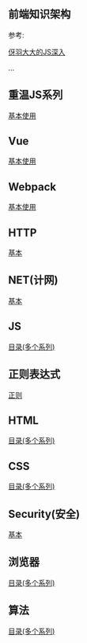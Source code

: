 ## 前端知识架构


参考: 

[伢羽大大的JS深入](https://github.com/mqyqingfeng/Blog)

...

## 重温JS系列

[基本使用](./relearn/index.md)

## Vue

[基本使用](./Vue/index.md)

## Webpack

[基本使用](./Webpack/index.md)

## HTTP

[基本](./HTTP/index.md)

## NET(计网)

[基本](./NET/index.md)

## JS

[目录(多个系列)](./Js/index.md)

## 正则表达式

[正则](./RegExp/index.md)

## HTML

[目录(多个系列)](./HTML/index.md)

## CSS

[目录(多个系列)](./CSS/index.md)

## Security(安全)

[基本](./Security/index.md)

## 浏览器

[目录(多个系列)](./Broswer/index.md)

## 算法

[目录(多个系列)](./Algorithm/index.md)
